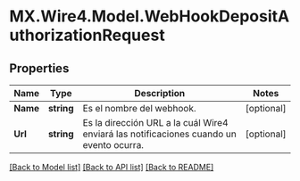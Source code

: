 # MX.Wire4.Model.WebHookDepositAuthorizationRequest
## Properties

Name | Type | Description | Notes
------------ | ------------- | ------------- | -------------
**Name** | **string** | Es el nombre del webhook. | [optional] 
**Url** | **string** | Es la dirección URL a la cuál Wire4 enviará las notificaciones cuando un evento ocurra. | [optional] 

[[Back to Model list]](../README.md#documentation-for-models) [[Back to API list]](../README.md#documentation-for-api-endpoints) [[Back to README]](../README.md)

